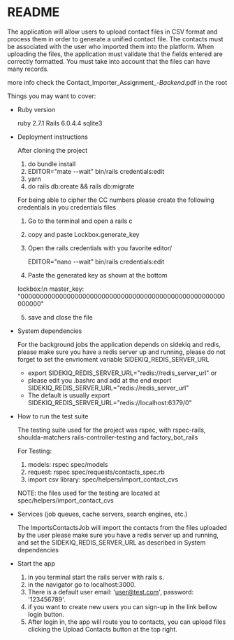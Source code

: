 # README

The application will allow users to upload contact files in CSV format and process them in order
to generate a unified contact file. The contacts must be associated with the user who imported
them into the platform. When uploading the files, the application must validate that the fields
entered are correctly formatted. You must take into account that the files can have many
records.

more info check the Contact_Importer_Assignment_-_Backend_.pdf in the root

Things you may want to cover:

* Ruby version

  ruby 2.7.1
  Rails 6.0.4.4
  sqlite3

* Deployment instructions

  After cloning the project

  1. do bundle install
  2. EDITOR="mate --wait" bin/rails credentials:edit
  3. yarn
  4. do rails db:create && rails db:migrate

  For being able to cipher the CC numbers please create the following
  credentials in you credentials files

  1. Go to the terminal and open a rails c
  2. copy and paste Lockbox.generate_key
  3. Open the rails credentials with you favorite editor/

      EDITOR="nano --wait" bin/rails credentials:edit

  4. Paste the generated key as shown at the bottom

    lockbox:\n
      master_key: "00000000000000000000000000000000000000000000000000000000000"

  5. save and close the file

* System dependencies

  For the background jobs the application depends on sidekiq and redis, please
  make sure you have a redis server up and running, please do not forget to set
  the envrioment variable SIDEKIQ_REDIS_SERVER_URL

    * export SIDEKIQ_REDIS_SERVER_URL="redis://redis_server_url" or
    * please edit you .bashrc and add at the end export SIDEKIQ_REDIS_SERVER_URL="redis://redis_server_url"
    * The default is usually  export SIDEKIQ_REDIS_SERVER_URL="redis://localhost:6379/0"

* How to run the test suite

  The testing suite used for the project was rspec, with rspec-rails, shoulda-matchers
  rails-controller-testing and factory_bot_rails

  For Testing:

     1. models: rspec spec/models
     2. request: rspec spec/requests/contacts_spec.rb
     3. import csv library: spec/helpers/import_contact_cvs

  NOTE: the files used for the testing are located at spec/helpers/import_contact_cvs

* Services (job queues, cache servers, search engines, etc.)

  The ImportsContactsJob will import the contacts from the files uploaded by the user
  please make sure you have a redis server up and running, and set the
  SIDEKIQ_REDIS_SERVER_URL as described in System dependencies

* Start the app

  1. in you terminal start the rails server with rails s.
  2. in the navigator go to localhost:3000.
  3. There is a default user email: 'user@test.com', password: '123456789'.
  4. if you want to create new users you can sign-up in the link bellow login button.
  5. After login in, the app will route you to contacts, you can upload files
     clicking the Upload Contacts button at the top right.
